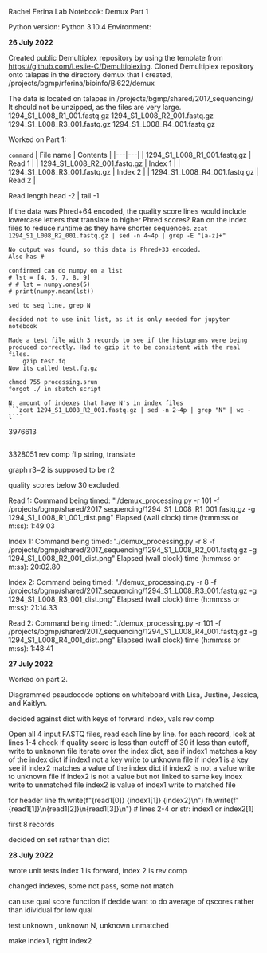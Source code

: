 Rachel Ferina 
Lab Notebook: Demux Part 1

Python version: Python 3.10.4
Environment: 

**26 July 2022**

Created public Demultiplex repository by using the template from https://github.com/Leslie-C/Demultiplexing. 
Cloned Demultiplex repository onto talapas in the directory demux that I created, /projects/bgmp/rferina/bioinfo/Bi622/demux

The data is located on talapas in /projects/bgmp/shared/2017_sequencing/
It should not be unzipped, as the files are very large.
    1294_S1_L008_R1_001.fastq.gz
    1294_S1_L008_R2_001.fastq.gz
    1294_S1_L008_R3_001.fastq.gz
    1294_S1_L008_R4_001.fastq.gz

Worked on Part 1:

```command```
| File name | Contents | 
|---|---|
| 1294_S1_L008_R1_001.fastq.gz | Read 1 |
| 1294_S1_L008_R2_001.fastq.gz | Index 1 |
| 1294_S1_L008_R3_001.fastq.gz | Index 2 | 
| 1294_S1_L008_R4_001.fastq.gz | Read 2 |


Read length head -2 | tail -1

If the data was Phred+64 encoded, the quality score lines would include lowercase letters that translate to higher Phred scores? Ran on the index files to reduce runtime as they have shorter sequences.
```zcat 1294_S1_L008_R2_001.fastq.gz | sed -n 4~4p | grep -E "[a-z]+"```
```
No output was found, so this data is Phred+33 encoded.
Also has # 

confirmed can do numpy on a list
# lst = [4, 5, 7, 8, 9]
# # lst = numpy.ones(5)
# print(numpy.mean(lst))

sed to seq line, grep N 

decided not to use init list, as it is only needed for jupyter notebook

Made a test file with 3 records to see if the histograms were being produced correctly. Had to gzip it to be consistent with the real files.
    gzip test.fq
Now its called test.fq.gz

chmod 755 processing.srun 
forgot ./ in sbatch script

N: amount of indexes that have N's in index files
```zcat 1294_S1_L008_R2_001.fastq.gz | sed -n 2~4p | grep "N" | wc -l```
```
3976613
```zcat 1294_S1_L008_R3_001.fastq.gz | sed -n 2~4p | grep "N" | wc -l
```
3328051
rev comp flip string, translate

graph r3=2 is supposed to be r2

quality scores below 30 excluded.

Read 1:
Command being timed: "./demux_processing.py -r 101 -f /projects/bgmp/shared/2017_sequencing/1294_S1_L008_R1_001.fastq.gz -g 1294_S1_L008_R1_001_dist.png"
	Elapsed (wall clock) time (h:mm:ss or m:ss): 1:49:03

Index 1:
Command being timed: "./demux_processing.py -r 8 -f /projects/bgmp/shared/2017_sequencing/1294_S1_L008_R2_001.fastq.gz -g 1294_S1_L008_R2_001_dist.png"
	Elapsed (wall clock) time (h:mm:ss or m:ss): 20:02.80

Index 2:
Command being timed: "./demux_processing.py -r 8 -f /projects/bgmp/shared/2017_sequencing/1294_S1_L008_R3_001.fastq.gz -g 1294_S1_L008_R3_001_dist.png"
	Elapsed (wall clock) time (h:mm:ss or m:ss): 21:14.33

Read 2:
Command being timed: "./demux_processing.py -r 101 -f /projects/bgmp/shared/2017_sequencing/1294_S1_L008_R4_001.fastq.gz -g 1294_S1_L008_R4_001_dist.png"
	Elapsed (wall clock) time (h:mm:ss or m:ss): 1:48:41


**27 July 2022**

Worked on part 2.

Diagrammed pseudocode options on whiteboard with Lisa, Justine, Jessica, and Kaitlyn.

decided against
dict with keys of forward index, vals rev comp

Open all 4 input FASTQ files, read each line by line. 
    for each record, look at lines 1-4
        check if quality score is less than cutoff of 30
            if less than cutoff, write to unknown file
        iterate over the index dict, see if index1 matches a key of the index dict
            if index1 not a key
                write to unknown file
            if index1 is a key
                see if index2 matches a value of the index dict
                    if index2 is not a value
                        write to unknown file
                    if index2 is not a value but not linked to same key index
                        write to unmatched file
                    index2 is value of index1
                        write to matched file


for header line
fh.write(f"{read1[0]} {index1[1]} {index2}\n")
fh.write(f"{read1[1]}\n{read1[2]}\n{read1[3]}\n") # lines 2-4
or str: index1 or index2[1]

first 8 records


decided on set rather than dict

**28 July 2022**

wrote unit tests
index 1 is forward, index 2 is rev comp

changed indexes, some not pass, some not match

can use qual score function if decide want to do average of qscores rather than idividual for low qual

test unknown , unknown N, unknown unmatched

make index1, right index2